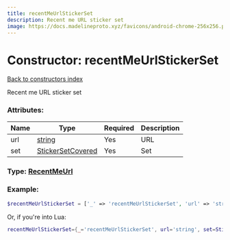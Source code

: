 ```yaml
---
title: recentMeUrlStickerSet
description: Recent me URL sticker set
image: https://docs.madelineproto.xyz/favicons/android-chrome-256x256.png
---
```

# Constructor: recentMeUrlStickerSet  
[Back to constructors index](index.md)



Recent me URL sticker set

### Attributes:

| Name     |    Type       | Required | Description |
|----------|---------------|----------|-------------|
|url|[string](../types/string.md) | Yes|URL|
|set|[StickerSetCovered](../types/StickerSetCovered.md) | Yes|Set|



### Type: [RecentMeUrl](../types/RecentMeUrl.md)


### Example:

```php
$recentMeUrlStickerSet = ['_' => 'recentMeUrlStickerSet', 'url' => 'string', 'set' => StickerSetCovered];
```  


Or, if you're into Lua:

```lua
recentMeUrlStickerSet={_='recentMeUrlStickerSet', url='string', set=StickerSetCovered}

```


